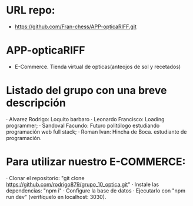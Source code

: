 # URL repo: 
* https://github.com/Fran-chess/APP-opticaRIFF.git


# APP-opticaRIFF
* E-Commerce. Tienda virtual de opticas(anteojos de sol y recetados)

# Listado del grupo con una breve descripción
· Alvarez Rodrigo: Loquito barbaro
· Leonardo Francisco: Loading programmer;
· Sandoval Facundo: Futuro politólogo estudiando programación web full stack;
· Roman Ivan: Hincha de Boca. estudiante de programación.

# Para utilizar nuestro E-COMMERCE:
· Clonar el repositorio: "git clone https://github.com/rodrigo879/grupo_10_optica.git"
· Instale las dependencias: "npm i"
· Configure la base de datos
· Ejecutarlo con "npm run dev" (verifíquelo en localhost: 3030).

